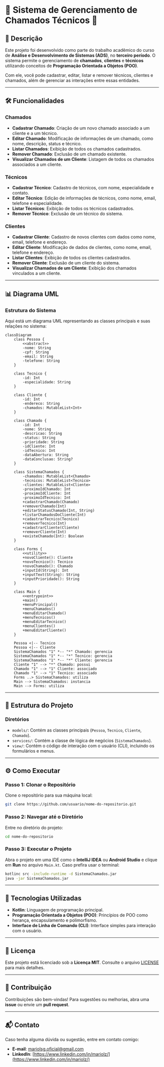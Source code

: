 # 📢 **Sistema de Gerenciamento de Chamados Técnicos** 🎯

## 🚀 Descrição

Este projeto foi desenvolvido como parte do trabalho acadêmico do curso de **Análise e Desenvolvimento de Sistemas (ADS)**, no **terceiro período**. O sistema permite o gerenciamento de **chamados**, **clientes** e **técnicos** utilizando conceitos de **Programação Orientada a Objetos (POO)**.

Com ele, você pode cadastrar, editar, listar e remover técnicos, clientes e chamados, além de gerenciar as interações entre essas entidades.

---

## 🛠 Funcionalidades

### **Chamados**

- **Cadastrar Chamado**: Criação de um novo chamado associado a um cliente e a um técnico.
- **Editar Chamado**: Modificação de informações de um chamado, como nome, descrição, status e técnico.
- **Listar Chamados**: Exibição de todos os chamados cadastrados.
- **Remover Chamado**: Exclusão de um chamado existente.
- **Visualizar Chamados de um Cliente**: Listagem de todos os chamados associados a um cliente.

### **Técnicos**

- **Cadastrar Técnico**: Cadastro de técnicos, com nome, especialidade e contato.
- **Editar Técnico**: Edição de informações de técnicos, como nome, email, telefone e especialidade.
- **Listar Técnicos**: Exibição de todos os técnicos cadastrados.
- **Remover Técnico**: Exclusão de um técnico do sistema.

### **Clientes**

- **Cadastrar Cliente**: Cadastro de novos clientes com dados como nome, email, telefone e endereço.
- **Editar Cliente**: Modificação de dados de clientes, como nome, email, telefone e endereço.
- **Listar Clientes**: Exibição de todos os clientes cadastrados.
- **Remover Cliente**: Exclusão de um cliente do sistema.
- **Visualizar Chamados de um Cliente**: Exibição dos chamados vinculados a um cliente.

---

## 📊 Diagrama UML

### **Estrutura do Sistema**

Aqui está um diagrama UML representando as classes principais e suas relações no sistema:

```mermaid
classDiagram
    class Pessoa {
        <<abstract>>
        -nome: String
        -cpf: String
        -email: String
        -telefone: String
    }

    class Tecnico {
        -id: Int
        -especialidade: String
    }

    class Cliente {
        -id: Int
        -endereco: String
        -chamados: MutableList<Int>
    }

    class Chamado {
        -id: Int
        -nome: String
        -descricao: String
        -status: String
        -prioridade: String
        -idCliente: Int
        -idTecnico: Int
        -dataAbertura: String
        -dataConclusao: String?
    }

    class SistemaChamados {
        -chamados: MutableList<Chamado>
        -tecnicos: MutableList<Tecnico>
        -clientes: MutableList<Cliente>
        -proximoIdChamado: Int
        -proximoIdCliente: Int
        -proximoIdTecnico: Int
        +cadastrarChamado(Chamado)
        +removerChamado(Int)
        +editarStatusChamado(Int, String)
        +listarChamadosDoCliente(Int)
        +cadastrarTecnico(Tecnico)
        +removerTecnico(Int)
        +cadastrarCliente(Cliente)
        +removerCliente(Int)
        +existeChamado(Int): Boolean
    }

    class Forms {
        <<utility>>
        +novoCliente(): Cliente
        +novoTecnico(): Tecnico
        +novoChamado(): Chamado
        +inputId(String): Int
        +inputText(String): String
        +inputPrioridade(): String
    }

    class Main {
        <<entrypoint>>
        +main()
        +menuPrincipal()
        +menuChamados()
        +menuEditarChamado()
        +menuTecnicos()
        +menuEditarTecnico()
        +menuClientes()
        +menuEditarCliente()
    }

    Pessoa <|-- Tecnico
    Pessoa <|-- Cliente
    SistemaChamados "1" *-- "*" Chamado: gerencia
    SistemaChamados "1" *-- "*" Tecnico: gerencia
    SistemaChamados "1" *-- "*" Cliente: gerencia
    Cliente "1" --> "*" Chamado: possui
    Chamado "1" --> "1" Cliente: associado
    Chamado "1" --> "1" Tecnico: associado
    Forms ..> SistemaChamados: utiliza
    Main --> SistemaChamados: instancia
    Main --> Forms: utiliza
```

---

## 📁 Estrutura do Projeto

### **Diretórios**

- `models/`: Contém as classes principais (`Pessoa`, `Tecnico`, `Cliente`, `Chamado`).
- `services/`: Contém a classe de lógica de negócios (`SistemaChamados`).
- `view/`: Contém o código de interação com o usuário (CLI), incluindo os formulários e menus.

---

## ⚙️ Como Executar

### Passo 1: Clonar o Repositório

Clone o repositório para sua máquina local:

```bash
git clone https://github.com/usuario/nome-do-repositorio.git
```

### Passo 2: Navegar até o Diretório

Entre no diretório do projeto:

```bash
cd nome-do-repositorio
```

### Passo 3: Executar o Projeto

Abra o projeto em uma IDE como o **IntelliJ IDEA** ou **Android Studio** e clique em **Run** no arquivo `Main.kt`. Caso prefira usar o terminal:

```bash
kotlinc src -include-runtime -d SistemaChamados.jar
java -jar SistemaChamados.jar
```

---

## 🧰 Tecnologias Utilizadas

- **Kotlin**: Linguagem de programação principal.
- **Programação Orientada a Objetos (POO)**: Princípios de POO como herança, encapsulamento e polimorfismo.
- **Interface de Linha de Comando (CLI)**: Interface simples para interação com o usuário.

---

## 📄 Licença

Este projeto está licenciado sob a **Licença MIT**. Consulte o arquivo [LICENSE](LICENSE) para mais detalhes.

---

## 🤝 Contribuição

Contribuições são bem-vindas! Para sugestões ou melhorias, abra uma **issue** ou envie um **pull request**.

---

## 📬 Contato

Caso tenha alguma dúvida ou sugestão, entre em contato comigo:

- **E-mail**: mariolsg.oficial@gmail.com
- **LinkedIn**: [https://www.linkedin.com/in/mariolz/](https://www.linkedin.com/in/mariolz/)
